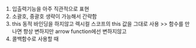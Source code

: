 1. 입출력기능을 아주 직관적으로 표현
2. 소괄호, 중괄호 생략이 가능해서 간략함
3. this 동적 바인딩을 하지않고 렉시컬 스코프의 this 값을 그대로 사용 >> 함수를 만나면 항상 변하지만 arrow function에선 변하지않고
4. 콜백함수로 사용할 때